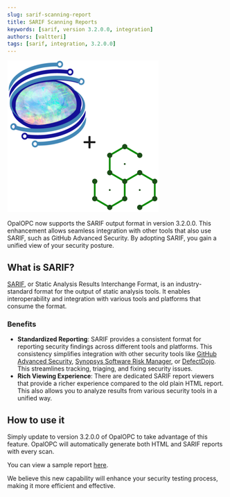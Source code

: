 ```yaml
---
slug: sarif-scanning-report
title: SARIF Scanning Reports
keywords: [sarif, version 3.2.0.0, integration]
authors: [valtteri]
tags: [sarif, integration, 3.2.0.0]
---
```


![OpalOPC logo with SARIF logo](opalopc-logo-with-sarif-logo.png)

OpalOPC now supports the SARIF output format in version 3.2.0.0. This enhancement allows seamless integration with other tools that also use SARIF, such as GitHub Advanced Security. By adopting SARIF, you gain a unified view of your security posture.

<!-- truncate -->

## What is SARIF?

[SARIF](https://sarifweb.azurewebsites.net/), or Static Analysis Results Interchange Format, is an industry-standard format for the output of static analysis tools. It enables interoperability and integration with various tools and platforms that consume the format.

### Benefits

* **Standardized Reporting**: SARIF provides a consistent format for reporting security findings across different tools and platforms. This consistency simplifies integration with other security tools like [GitHub Advanced Security](https://docs.github.com/en/get-started/learning-about-github/about-github-advanced-security), [Synopsys Software Risk Manager](https://www.synopsys.com/software-integrity/software-risk-manager.html), or [DefectDojo](https://www.defectdojo.com/). This streamlines tracking, triaging, and fixing security issues.
* **Rich Viewing Experience**: There are dedicated SARIF report viewers that provide a richer experience compared to the old plain HTML report. This also allows you to analyze results from various security tools in a unified way.

## How to use it

Simply update to version 3.2.0.0 of OpalOPC to take advantage of this feature. OpalOPC will automatically generate both HTML and SARIF reports with every scan.

You can view a sample report [here](https://gist.github.com/ValtteriL/f640e5c71e7e6c853ca37537ed9253c9).

We believe this new capability will enhance your security testing process, making it more efficient and effective.
